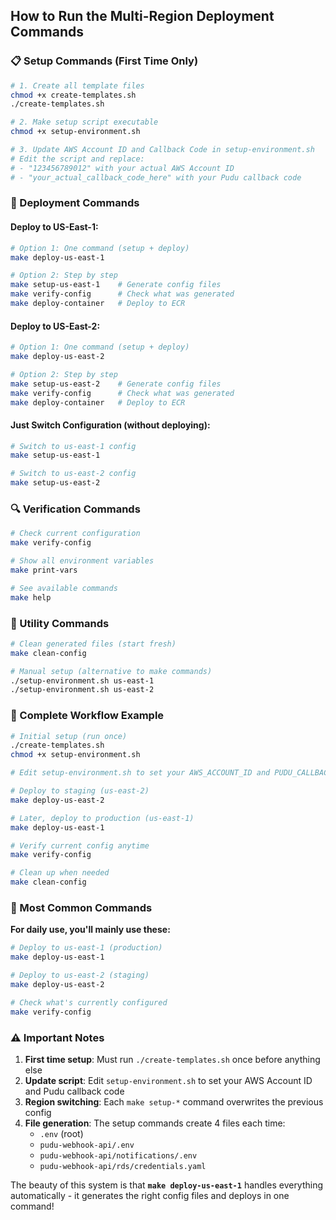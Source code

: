 ## How to Run the Multi-Region Deployment Commands

### **📋 Setup Commands (First Time Only)**

```bash
# 1. Create all template files
chmod +x create-templates.sh
./create-templates.sh

# 2. Make setup script executable
chmod +x setup-environment.sh

# 3. Update AWS Account ID and Callback Code in setup-environment.sh
# Edit the script and replace:
# - "123456789012" with your actual AWS Account ID
# - "your_actual_callback_code_here" with your Pudu callback code
```

### **🚀 Deployment Commands**

#### **Deploy to US-East-1:**
```bash
# Option 1: One command (setup + deploy)
make deploy-us-east-1

# Option 2: Step by step
make setup-us-east-1    # Generate config files
make verify-config      # Check what was generated
make deploy-container   # Deploy to ECR
```

#### **Deploy to US-East-2:**
```bash
# Option 1: One command (setup + deploy)
make deploy-us-east-2

# Option 2: Step by step
make setup-us-east-2    # Generate config files
make verify-config      # Check what was generated
make deploy-container   # Deploy to ECR
```

#### **Just Switch Configuration (without deploying):**
```bash
# Switch to us-east-1 config
make setup-us-east-1

# Switch to us-east-2 config
make setup-us-east-2
```

### **🔍 Verification Commands**

```bash
# Check current configuration
make verify-config

# Show all environment variables
make print-vars

# See available commands
make help
```

### **🧹 Utility Commands**

```bash
# Clean generated files (start fresh)
make clean-config

# Manual setup (alternative to make commands)
./setup-environment.sh us-east-1
./setup-environment.sh us-east-2
```

### **📖 Complete Workflow Example**

```bash
# Initial setup (run once)
./create-templates.sh
chmod +x setup-environment.sh

# Edit setup-environment.sh to set your AWS_ACCOUNT_ID and PUDU_CALLBACK_CODE

# Deploy to staging (us-east-2)
make deploy-us-east-2

# Later, deploy to production (us-east-1)
make deploy-us-east-1

# Verify current config anytime
make verify-config

# Clean up when needed
make clean-config
```

### **🎯 Most Common Commands**

**For daily use, you'll mainly use these:**

```bash
# Deploy to us-east-1 (production)
make deploy-us-east-1

# Deploy to us-east-2 (staging)
make deploy-us-east-2

# Check what's currently configured
make verify-config
```

### **⚠️ Important Notes**

1. **First time setup**: Must run `./create-templates.sh` once before anything else
2. **Update script**: Edit `setup-environment.sh` to set your AWS Account ID and Pudu callback code
3. **Region switching**: Each `make setup-*` command overwrites the previous config
4. **File generation**: The setup commands create 4 files each time:
   - `.env` (root)
   - `pudu-webhook-api/.env`
   - `pudu-webhook-api/notifications/.env`
   - `pudu-webhook-api/rds/credentials.yaml`

The beauty of this system is that **`make deploy-us-east-1`** handles everything automatically - it generates the right config files and deploys in one command!